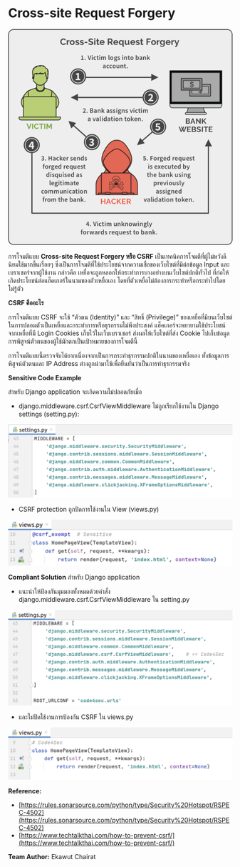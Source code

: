 # Cross-site Request Forgery



![](img/csrf_1.png)

การโจมตีแบบ **Cross-site Request Forgery หรือ CSRF** เป็นเทคนิคการโจมตีที่ผู้ไม่หวังดีนิยมใช้มากขึ้นเรื่อยๆ ซึ่งเป็นการโจมตีที่ใช้ประโยชน์จากความเชื่อของเว็บไซต์ที่มีต่อข้อมูล Input และเบราเซอร์จากผู้ใช้งาน กล่าวคือ เหยื่อจะถูกหลอกให้กระทำการบางอย่างบนเว็บไซต์ปกติทั่วไป ที่ก่อให้เกิดประโยชน์ต่อแฮ็คเกอร์ในนามของตัวเหยื่อเอง โดยที่ตัวเหยื่อไม่ต้องการกระทำหรือกระทำไปโดยไม่รู้ตัว

**CSRF คืออะไร**

การโจมตีแบบ CSRF จะใช้ “ตัวตน (Identity)” และ “สิทธิ์ (Privilege)” ของเหยื่อที่มีบนเว็บไซต์ ในการปลอมตัวเป็นเหยื่อและกระทำการหรือธุรกรรมไม่พึงประสงค์ แฮ็คเกอร์จะพยายามใช้ประโยชน์จากเหยื่อที่มี Login Cookies เก็บไว้ในเว็บเบราเซอร์ ส่งผลให้เว็บไซต์ที่ส่ง Cookie ไปเก็บข้อมูลการพิสูจน์ตัวตนของผู้ใช้มักตกเป็นเป้าหมายของการโจมตีนี้

การโจมตีแบบนี้ตรวจจับได้ยากเนื่องจากเป็นการกระทำธุรกรรมปกติในนามของเหยื่อเอง ทั้งข้อมูลการพิสูจน์ตัวตนและ IP  Address ต่างถูกนำมาใช้เพื่อยืนยันว่าเป็นการทำธุรกรรมจริง

**Sensitive Code Example**

สำหรับ Django application จะเกิดความไม่ปลอดภัยเมื่อ

* django.middleware.csrf.CsrfViewMiddleware ไม่ถูกเรียกใช้งานใน Django settings (setting.py):

![](img/csrf_2.png)

* CSRF protection ถูกปิดการใช้งานใน View (views.py)

![](img/csrf_3.png)

**Compliant Solution**
สำหรับ Django application

* แนะนำให้ป้องกันมุมมองทั้งหมดด้วยคำสั่ง django.middleware.csrf.CsrfViewMiddleware ใน setting.py

![](img/csrf_4.png)

* และไม่ปิดใช้งานการป้องกัน CSRF ใน views.py

![](img/csrf_5.png)

**Reference:**
* [https://rules.sonarsource.com/python/type/Security%20Hotspot/RSPEC-4502](https://rules.sonarsource.com/python/type/Security%20Hotspot/RSPEC-4502)
* [https://www.techtalkthai.com/how-to-prevent-csrf/](https://www.techtalkthai.com/how-to-prevent-csrf/)

**Team Author:** 
Ekawut Chairat
